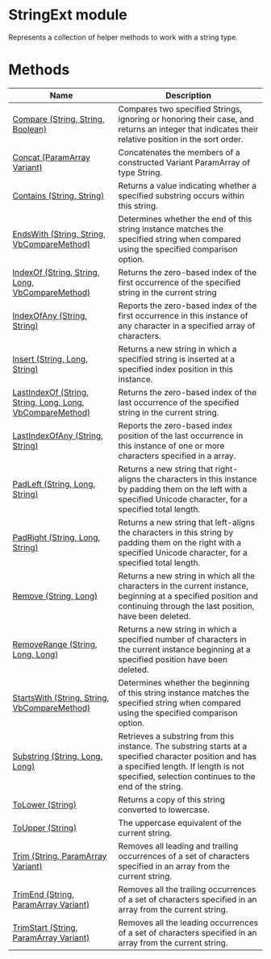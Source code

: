 # StringExt module

Represents a collection of helper methods to work with a string type.

# Methods

|Name|Description|
|---|---|
|[Compare (String, String, Boolean)](./Compare.md)|Compares two specified Strings, ignoring or honoring their case, and returns an integer that indicates their relative position in the sort order.|
|[Concat (ParamArray Variant)](./Concat.md)|Concatenates the members of a constructed Variant ParamArray of type String.|
|[Contains (String, String)](./Contains.md)|Returns a value indicating whether a specified substring occurs within this string.|
|[EndsWith (String, String, VbCompareMethod)](./EndsWith.md)|Determines whether the end of this string instance matches the specified string when compared using the specified comparison option.|
|[IndexOf (String, String, Long, VbCompareMethod)](./IndexOf.md)|Returns the zero-based index of the first occurrence of the specified string in the current string|
|[IndexOfAny (String, String)](./IndexOfAny.md)|Reports the zero-based index of the first occurrence in this instance of any character in a specified array of characters.|
|[Insert (String, Long, String)](./Insert.md)|Returns a new string in which a specified string is inserted at a specified index position in this instance.|
|[LastIndexOf (String, String, Long, Long, VbCompareMethod)](./LastIndexOf.md)|Returns the zero-based index of the last occurrence of the specified string in the current string.|
|[LastIndexOfAny (String, String)](./LastIndexOfAny.md)|Reports the zero-based index position of the last occurrence in this instance of one or more characters specified in a array.|
|[PadLeft (String, Long, String)](./PadLeft.md)|Returns a new string that right-aligns the characters in this instance by padding them on the left with a specified Unicode character, for a specified total length.|
|[PadRight (String, Long, String)](./PadRight.md)|Returns a new string that left-aligns the characters in this string by padding them on the right with a specified Unicode character, for a specified total length.|
|[Remove (String, Long)](./Remove.md)|Returns a new string in which all the characters in the current instance, beginning at a specified position and continuing through the last position, have been deleted.|
|[RemoveRange (String, Long, Long)](./RemoveRange.md)|Returns a new string in which a specified number of characters in the current instance beginning at a specified position have been deleted.|
|[StartsWith (String, String, VbCompareMethod)](./StartsWith.md)|Determines whether the beginning of this string instance matches the specified string when compared using the specified comparison option.|
|[Substring (String, Long, Long)](./Substring.md)|Retrieves a substring from this instance. The substring starts at a specified character position and has a specified length. If length is not specified, selection continues to the end of the string.|
|[ToLower (String)](./ToLower.md)|Returns a copy of this string converted to lowercase.|
|[ToUpper (String)](./ToUpper.md)|The uppercase equivalent of the current string.|
|[Trim (String, ParamArray Variant)](./Trim.md)|Removes all leading and trailing occurrences of a set of characters specified in an array from the current string.|
|[TrimEnd (String, ParamArray Variant)](./TrimEnd.md)|Removes all the trailing occurrences of a set of characters specified in an array from the current string.|
|[TrimStart (String, ParamArray Variant)](./TrimStart.md)|Removes all the leading occurrences of a set of characters specified in an array from the current string.|
